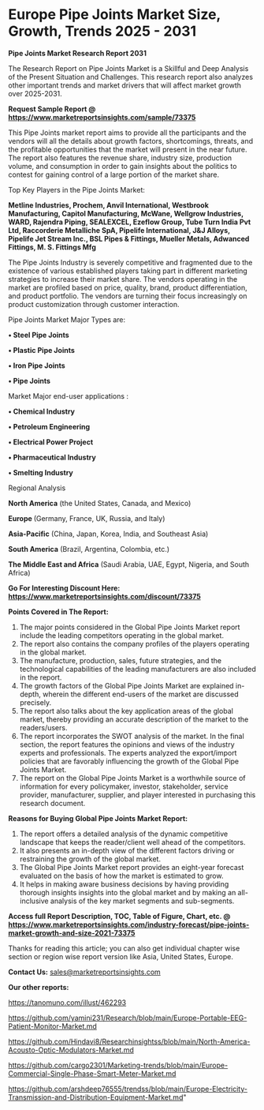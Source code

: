 # Europe Pipe Joints Market Size, Growth, Trends 2025 - 2031

<strong>Pipe Joints Market Research Report 2031</strong>

The Research Report on Pipe Joints Market is a Skillful and Deep Analysis of the Present Situation and Challenges. This research report also analyzes other important trends and market drivers that will affect market growth over 2025-2031.

<strong>Request Sample Report @ <a href=https://www.marketreportsinsights.com/sample/73375>https://www.marketreportsinsights.com/sample/73375</a></strong>

This Pipe Joints market report aims to provide all the participants and the vendors will all the details about growth factors, shortcomings, threats, and the profitable opportunities that the market will present in the near future. The report also features the revenue share, industry size, production volume, and consumption in order to gain insights about the politics to contest for gaining control of a large portion of the market share.

Top Key Players in the Pipe Joints Market:

<strong>Metline Industries, Prochem, Anvil International, Westbrook Manufacturing, Capitol Manufacturing, McWane, Wellgrow Industries, WARD, Rajendra Piping, SEALEXCEL, Ezeflow Group, Tube Turn India Pvt Ltd, Raccorderie Metalliche SpA, Pipelife International, J&J Alloys, Pipelife Jet Stream Inc., BSL Pipes & Fittings, Mueller Metals, Adwanced Fittings, M. S. Fittings Mfg</strong>

The Pipe Joints Industry is severely competitive and fragmented due to the existence of various established players taking part in different marketing strategies to increase their market share. The vendors operating in the market are profiled based on price, quality, brand, product differentiation, and product portfolio. The vendors are turning their focus increasingly on product customization through customer interaction.

Pipe Joints Market Major Types are:

<strong>• Steel Pipe Joints

• Plastic Pipe Joints

• Iron Pipe Joints

• Pipe Joints</strong>

Market Major end-user applications :

<strong>• Chemical Industry

• Petroleum Engineering

• Electrical Power Project

• Pharmaceutical Industry

• Smelting Industry</strong>

Regional Analysis

</u><strong><b>North America</b></strong> (the United States, Canada, and Mexico)

<strong><b>Europe </b></strong>(Germany, France, UK, Russia, and Italy)

<strong><b>Asia-Pacific</b></strong> (China, Japan, Korea, India, and Southeast Asia)

<strong><b>South America</b></strong> (Brazil, Argentina, Colombia, etc.)

<strong><b>The Middle East and Africa</b></strong> (Saudi Arabia, UAE, Egypt, Nigeria, and South Africa)

<strong>Go For Interesting Discount Here: <a href=https://www.marketreportsinsights.com/discount/73375>https://www.marketreportsinsights.com/discount/73375</a></strong>

<strong>Points Covered in The Report:</strong>
<ol>
  <li>The major points considered in the Global Pipe Joints Market report include the leading competitors operating in the global market.</li>
  <li>The report also contains the company profiles of the players operating in the global market.</li>
  <li>The manufacture, production, sales, future strategies, and the technological capabilities of the leading manufacturers are also included in the report.</li>
  <li>The growth factors of the Global Pipe Joints Market are explained in-depth, wherein the different end-users of the market are discussed precisely.</li>
  <li>The report also talks about the key application areas of the global market, thereby providing an accurate description of the market to the readers/users.</li>
  <li>The report incorporates the SWOT analysis of the market. In the final section, the report features the opinions and views of the industry experts and professionals. The experts analyzed the export/import policies that are favorably influencing the growth of the Global Pipe Joints Market.</li>
  <li>The report on the Global Pipe Joints Market is a worthwhile source of information for every policymaker, investor, stakeholder, service provider, manufacturer, supplier, and player interested in purchasing this research document.</li>
</ol>
<strong>Reasons for Buying Global Pipe Joints Market Report:</strong>

<ol>
  <li>The report offers a detailed analysis of the dynamic competitive landscape that keeps the reader/client well ahead of the competitors.</li>
  <li>It also presents an in-depth view of the different factors driving or restraining the growth of the global market.</li>
  <li>The Global Pipe Joints Market report provides an eight-year forecast evaluated on the basis of how the market is estimated to grow.</li>
  <li>It helps in making aware business decisions by having providing thorough insights insights into the global market and by making an all-inclusive analysis of the key market segments and sub-segments.</li>
</ol>
<strong>Access full Report Description, TOC, Table of Figure, Chart, etc. @ <a href=https://www.marketreportsinsights.com/industry-forecast/pipe-joints-market-growth-and-size-2021-73375>https://www.marketreportsinsights.com/industry-forecast/pipe-joints-market-growth-and-size-2021-73375</a></strong>


Thanks for reading this article; you can also get individual chapter wise section or region wise report version like Asia, United States, Europe.

<strong>Contact Us:</strong>
sales@marketreportsinsights.com

<strong>Our other reports:</strong>

<a href=https://tanomuno.com/illust/462293>https://tanomuno.com/illust/462293</a>

<a href=https://github.com/yamini231/Research/blob/main/Europe-Portable-EEG-Patient-Monitor-Market.md>https://github.com/yamini231/Research/blob/main/Europe-Portable-EEG-Patient-Monitor-Market.md</a>

<a href=https://github.com/Hindavi8/Researchinsightss/blob/main/North-America-Acousto-Optic-Modulators-Market.md>https://github.com/Hindavi8/Researchinsightss/blob/main/North-America-Acousto-Optic-Modulators-Market.md</a>

<a href=https://github.com/cargo2301/Marketing-trends/blob/main/Europe-Commercial-Single-Phase-Smart-Meter-Market.md>https://github.com/cargo2301/Marketing-trends/blob/main/Europe-Commercial-Single-Phase-Smart-Meter-Market.md</a>

<a href=https://github.com/arshdeep76555/trendss/blob/main/Europe-Electricity-Transmission-and-Distribution-Equipment-Market.md>https://github.com/arshdeep76555/trendss/blob/main/Europe-Electricity-Transmission-and-Distribution-Equipment-Market.md</a>"
